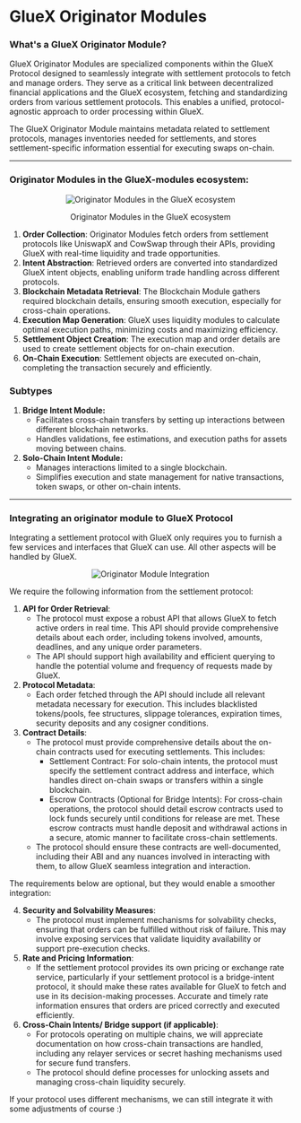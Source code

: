 # GlueX Originator Modules

### What's a GlueX Originator Module?

GlueX Originator Modules are specialized components within the GlueX Protocol designed to seamlessly integrate with
settlement protocols to fetch and manage orders. They serve as a critical link between decentralized financial
applications and the GlueX ecosystem, fetching and standardizing orders from various settlement protocols. This enables
a unified, protocol-agnostic approach to order processing within GlueX.

The GlueX Originator Module maintains metadata related to settlement protocols, manages inventories needed for
settlements, and stores settlement-specific information essential for executing swaps on-chain.

---

### Originator Modules in the GlueX-modules ecosystem:

<div align="center">
   <figure>
      <img src="/docs/gluex-protocol/originator_module_in_gluex.png" alt="Originator Modules in the GlueX ecosystem" />
      <figcaption>
         <p align="center">
            Originator Modules in the GlueX ecosystem
         </p>
      </figcaption>
   </figure>
</div>

1. **Order Collection**: Originator Modules fetch orders from settlement protocols like UniswapX and CowSwap through
   their APIs, providing GlueX with real-time liquidity and trade opportunities.
2. **Intent Abstraction**: Retrieved orders are converted into standardized GlueX intent objects, enabling uniform trade
   handling across different protocols.
3. **Blockchain Metadata Retrieval**: The Blockchain Module gathers required blockchain details, ensuring smooth
   execution, especially for cross-chain operations.
4. **Execution Map Generation**: GlueX uses liquidity modules to calculate optimal execution paths, minimizing costs and
   maximizing efficiency.
5. **Settlement Object Creation**: The execution map and order details are used to create settlement objects for
   on-chain execution.
6. **On-Chain Execution**: Settlement objects are executed on-chain, completing the transaction securely and
   efficiently.

### Subtypes

1. **Bridge Intent Module:**
   - Facilitates cross-chain transfers by setting up interactions between different blockchain networks.
   - Handles validations, fee estimations, and execution paths for assets moving between chains.
2. **Solo-Chain Intent Module:**
   - Manages interactions limited to a single blockchain.
   - Simplifies execution and state management for native transactions, token swaps, or other on-chain intents.

---

### Integrating an originator module to GlueX Protocol

Integrating a settlement protocol with GlueX only requires you to furnish a few services and interfaces that GlueX can
use. All other aspects will be handled by GlueX.

<div align="center">
   <figure>
      <img src="/docs/gluex-protocol/originator_module_integration.png" alt="Originator Module Integration" />
      <figcaption></figcaption>
   </figure>
</div>

We require the following information from the settlement protocol:

1. **API for Order Retrieval**:
   - The protocol must expose a robust API that allows GlueX to fetch active orders in real time. This API should
     provide comprehensive details about each order, including tokens involved, amounts, deadlines, and any unique order
     parameters.
   - The API should support high availability and efficient querying to handle the potential volume and frequency of
     requests made by GlueX.
2. **Protocol Metadata**:
   - Each order fetched through the API should include all relevant metadata necessary for execution. This includes
     blacklisted tokens/pools, fee structures, slippage tolerances, expiration times, security deposits and any cosigner
     conditions.
3. **Contract Details**:
   - The protocol must provide comprehensive details about the on-chain contracts used for executing settlements. This
     includes:
     - Settlement Contract: For solo-chain intents, the protocol must specify the settlement contract address and
       interface, which handles direct on-chain swaps or transfers within a single blockchain.
     - Escrow Contracts (Optional for Bridge Intents): For cross-chain operations, the protocol should detail escrow
       contracts used to lock funds securely until conditions for release are met. These escrow contracts must handle
       deposit and withdrawal actions in a secure, atomic manner to facilitate cross-chain settlements.
   - The protocol should ensure these contracts are well-documented, including their ABI and any nuances involved in
     interacting with them, to allow GlueX seamless integration and interaction.

The requirements below are optional, but they would enable a smoother integration:

4. **Security and Solvability Measures**:
   - The protocol must implement mechanisms for solvability checks, ensuring that orders can be fulfilled without risk
     of failure. This may involve exposing services that validate liquidity availability or support pre-execution
     checks.
5. **Rate and Pricing Information**:
   - If the settlement protocol provides its own pricing or exchange rate service, particularly if your settlement
     protocol is a bridge-intent protocol, it should make these rates available for GlueX to fetch and use in its
     decision-making processes. Accurate and timely rate information ensures that orders are priced correctly and
     executed efficiently.
6. **Cross-Chain Intents/ Bridge support (if applicable)**:
   - For protocols operating on multiple chains, we will appreciate documentation on how cross-chain transactions are
     handled, including any relayer services or secret hashing mechanisms used for secure fund transfers.
   - The protocol should define processes for unlocking assets and managing cross-chain liquidity securely.

If your protocol uses different mechanisms, we can still integrate it with some adjustments of course :)
